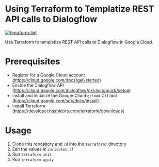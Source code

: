 # Using Terraform to Templatize REST API calls to Dialogflow

[![terraform-lint](https://github.com/koverholt/dialogflow-terraform-rest-api/actions/workflows/main.yml/badge.svg)](https://github.com/koverholt/dialogflow-terraform-rest-api/actions/workflows/main.yml)

Use Terraform to templatize REST API calls to Dialogflow in Google Cloud.

# Prerequisites

* Register for a Google Cloud account (https://cloud.google.com/docs/get-started)
* Enable the Dialogflow API (https://cloud.google.com/dialogflow/cx/docs/quick/setup)
* Install and initialize the Google Cloud `gcloud` CLI tool (https://cloud.google.com/sdk/docs/install)
* Install Terraform (https://developer.hashicorp.com/terraform/downloads)

# Usage

1. Clone this repository and `cd` into the `terraform/` directory
1. Edit the values in `variables.tf`
1. Run `terraform init`
1. Run `terraform apply`
